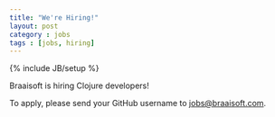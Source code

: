 ```yaml
---
title: "We're Hiring!"
layout: post
category : jobs
tags : [jobs, hiring]
---
```

{% include JB/setup %}

Braaisoft is hiring Clojure developers!

To apply, please send your GitHub username to <a href="mailto:jobs@braaisoft.com">jobs@braaisoft.com</a>.
